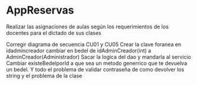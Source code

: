 # AppReservas
Realizar las asignaciones de aulas según los requerimientos de los docentes para el dictado de sus clases

Corregir diagrama de secuencia CU01 y CU05
Crear la clave foranea en idadmincreador
cambiar en bedel de idAdminCreador(int) a AdminCreador(Administrador)
Sacar la logica del dao y mandarla al servicio
Cambiar existeBedelporId a que sea un metodo generrico que te devuelva un bedel.
Y todo el problema de validar contraseña de como devolver los string y el problema de la clase
